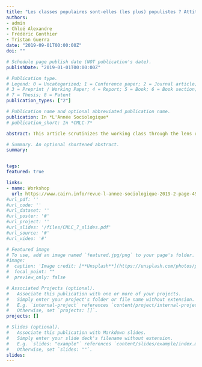 ```yaml
---
title: "Les classes populaires sont-elles (les plus) populistes ? Attitudes populistes et vote radical lors de l'élection présidentielle de 2017"
authors:
- admin
- Chloé Alexandre
- Frédéric Gonthier
- Tristan Guerra
date: "2019-09-01T00:00:00Z"
doi: ""

# Schedule page publish date (NOT publication's date).
publishDate: "2019-01-01T00:00:00Z"

# Publication type.
# Legend: 0 = Uncategorized; 1 = Conference paper; 2 = Journal article;
# 3 = Preprint / Working Paper; 4 = Report; 5 = Book; 6 = Book section;
# 7 = Thesis; 8 = Patent
publication_types: ["2"]

# Publication name and optional abbreviated publication name.
publication: In *L'Année Sociologique*
# publication_short: In *CMLC-7*

abstract: This article scrutinizes the working class through the lens of populist attitudes and voting for the radical parties, with which they are frequently associated. Using latent class analysis (LCA), it distinguishes between three specific subgroups: the precariat, the retired working class and the working poor. Though these subgroups are very homogeneous in their populist attitudes, they differ more strongly from each other in their electoral behavior. Thus, the article speaks to the importance of a multidimensional approach of the working classes when examining their relationship to politics.

# Summary. An optional shortened abstract.
summary: 


tags:
featured: true

links:
- name: Workshop
  url: https://www.cairn.info/revue-l-annee-sociologique-2019-2-page-451.htm
#url_pdf: ''
#url_code: ''
#url_dataset: ''
#url_poster: '#'
#url_project: ''
#url_slides: '/files/CMLC_7_slides.pdf'
#url_source: '#'
#url_video: '#'

# Featured image
# To use, add an image named `featured.jpg/png` to your page's folder. 
#image:
#  caption: 'Image credit: [**Unsplash**](https://unsplash.com/photos/pLCdAaMFLTE)'
#  focal_point: ""
#  preview_only: false

# Associated Projects (optional).
#   Associate this publication with one or more of your projects.
#   Simply enter your project's folder or file name without extension.
#   E.g. `internal-project` references `content/project/internal-project/index.md`.
#   Otherwise, set `projects: []`.
projects: []

# Slides (optional).
#   Associate this publication with Markdown slides.
#   Simply enter your slide deck's filename without extension.
#   E.g. `slides: "example"` references `content/slides/example/index.md`.
#   Otherwise, set `slides: ""`.
slides:
---
```

